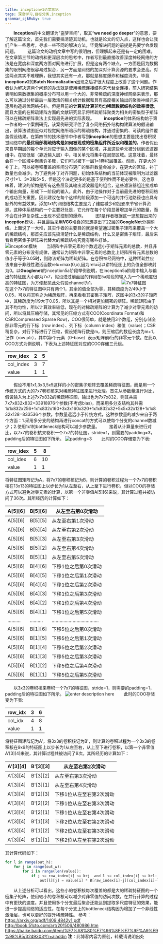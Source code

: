 ```yaml
---
title: inceptionv1论文笔记
tags: 深度学习,目标分类,inception
grammar_cjkRuby: true
---
```


&ensp;&ensp;&ensp;&ensp;**Inception**的中文翻译为"盗梦空间"，取其“**we need go deeper**"的意思，要了解这篇论文，首先我们需要搞清楚其动机，也就是论文的切入点，这样也会让我们产生一些思考，寻求一些不同的解决方法，毕竟解决问题的前提是先要学会发现问题。
&ensp;&ensp;&ensp;&ensp;这篇论文的动机文章中写的很明白，但理解起来还是有一定的困难。在文章第三节的动机和更深层次的思考中，作者写到最直接改善深度神经网络的方法是在宽度和深度两方面对网络进行扩展，但是这有两个缺点，一方面是因为数据集的限制网络很容易过拟合，另一方面是网络的加深对计算资源的要求会更高。对这两点其实不难理解，我想其实还有一点，那就是梯度爆炸和梯度消失，毕竟**inceptionv2**的**Batch Normalization**出现之后才很大程度上改善了这个问题。作者认为解决这两个问题的办法就是使用稀疏连接结构来代替全连接，前人研究结果表明如果数据集的概率分布可以用一个大的、非常稀疏的深度神经网络来表示，那么可以通过分析最后一层激活的相关统计数据和具有高度相关输出的聚类神经元来逐层构造最优网络拓扑。但是目前的**计算机计算非均匀稀疏数据结构的效率很低**，而且大量的在稀疏矩阵方面的文献研究显示将稀疏矩阵聚类为相关的密集型子矩阵可以在稀疏矩阵乘法上实现最先进的实际表现。
&ensp;&ensp;&ensp;&ensp;**inception**的体系结构始于第一作者的一个案例研究，该案例研究评估了复杂网络拓扑结构构建算法的假设输出，该算法试图近似对视觉网络所暗示的稀疏结构，并通过密集的、可读的组件覆盖假设结果。在第四节的技术细节中作者写到**inception**的思想主要是找出卷积视觉网络中的**最优局部稀疏结构是如何被现成的密集组件所近似和覆盖的**。作者假设来自早期层的每个单元对应于输入图像的某个区域，并且这些单元被分组到滤波器组中。在较低层（靠近输入层）中，相关单元将集中在局部区域。这意味着，最终会在一个区域中聚集许多簇，它们可以被下一层1×1卷积层覆盖。然而，在更大的补丁上，可以被卷积覆盖的空间分布更广的集群数量会减少，在更大的区域，补丁数量也会减少。为了避免补丁对齐问题，初始体系结构的当前体现被限制为过滤器尺寸1×1、3×3和5×5，但是这个决定更多的是基于便利性而不是必要性。这也意味着，建议的架构是所有这些层及其输出滤波器组的组合，这些滤波器组连接成单个输出向量，形成下一阶段的输入。此外，由于池操作对于当前最先进的卷积网络的成功至关重要，因此建议在每个这样的阶段添加一个可选的并行池路径也应具有额外的有益效果。添加1x1的网络结构主要是为了维度减少和投影来节省计算资源。这种体系结构的一个主要好处是，它允许在每个阶段显著增加单元的数量，而不会在计算复杂性上出现不受控制的爆炸。
&ensp;&ensp;&ensp;&ensp;图1是作者根据这一思想提出来的**inception**模块，并且最后采用**VGG**堆叠的思想提出了22层的**GoogleNet**分类网络。上面说了一大堆，其实作者的主要目的就是希望通过密集子矩阵来覆盖一个大的稀疏结构，那首先应该先搞清楚什么是稀疏结构，什么又是密集子矩阵，最后来看看用密集子矩阵来代替大的稀疏结构究竟有哪些好处。
&ensp;&ensp;&ensp;&ensp;&ensp;&ensp;&ensp;&ensp;&ensp;&ensp;&ensp;&ensp;![inception模块](./images/inception_modual.png)
&ensp;&ensp;&ensp;&ensp;当矩阵中非零元素的个数远远小于矩阵元素的总数，并且非零元素的分布没有规律，通常认为矩阵中非零元素的总数比上矩阵所有元素总数的值小于等于0.05时，则称该矩阵为稀疏矩阵。在卷积神经网络中，这种稀疏性应该来自于非线性激活函数relu=max(0,x),因为relu可以讲特征图上的负值全部映射为0。以**Googlenet**的inception5a阶段举例说明，在inception5a阶段中输入与输出的特征图大小都为7x7，假设进过前面层的作用在5a阶段的输入为一个稀疏度很高的特征图，为方便起见此处假设channel为1。
&ensp;&ensp;&ensp;&ensp;&ensp;&ensp;&ensp;&ensp;&ensp;&ensp;&ensp;&ensp;![7x7特征图](./images/7x7.png)
&ensp;&ensp;&ensp;&ensp;在这个7x7的特征图中只有两个1，其余的值全部为零，其稀疏度为2/49小于0.05，可以将其称之为稀疏矩阵，再来看看其密集子矩阵，这图中的3x3的子矩阵中，其稀疏度为1/9大于0.05，所以其是一个相对更加稠密的矩阵。稀疏矩阵由于其不均匀性，所以计算效率较低，现在的对稀疏矩阵的计算为了减少对零元素的访问，所以将其压缩存储，其常见的压缩方式有COO(Coordinate Format)和CSR(Compressed Sparse Row)，COO很简单，就是使用3个数组，分别存储全部非零元的行下标（row index）、列下标（column index）和值（value）；CSR稍复杂，对行下标进行了压缩，假设矩阵行数是m，则压缩后的数组长度为m+1，记作（row ptr），其中第i个元素（0-base）表示矩阵前i行的非零元个数。在此以COO方式为例说明，下表为上述特征图对应的COO存储三元组。

| row_idex   | 2   | 5   |
| --------- | --- | --- |
| col_index | 3   | 7   |
| value     | 1   | 1   |
&ensp;&ensp;&ensp;&ensp;假设不用1x1,3x3,5x5这样的小的密集子矩阵去覆盖稀疏特征图，而是用一个传统方式的大的7x7卷积核来对稀疏特征图来进行处理。首先从参数量进行对比，假设输入为上述7x7x832的稀疏特征图，输出也为7x7x832，则其共需7x7x832x832=33918976个参数(不考虑bias)，而采用多分支结构其共需1x1x832x256+1x1x832x160+3x3x160x320+1x1x832x32+5x5x32x128+1x1x832x128=833536个参数，参数量远远小于传统方式，这种参数量的减少来自于两个方面：1.采用多分支的结构再进行concat的方式可以使每个分支的channel数减少；2.使用1x1的bottleneck结构可以减少参数量。
&ensp;&ensp;&ensp;&ensp;接着从计算量来进行对比，以7x7的卷积核来卷积一个7x7的特征图，stride=1，则需要的padding=3，padding后的特征图如下所示。
![padding=3](./images/13x13.png)
&ensp;&ensp;&ensp;&ensp;此时的COO存储变为下表:

| row_idex | 5   | 8   |    
| ------- | --- | --- | 
| col_idex | 6   | 10  |    
| value   | 1   |  1   |     
将特征图矩阵记为A，将7x7的卷积核记为B，则计算的卷积过程为一个7x7的卷积核在13x13的特征图上以步长为1从左至右，从上至下进行卷积，但以COO的存储方式可以避免对零元素的计算，以第一个非零值A[5][6]来说，其计算过程共被访问了36次。其所经历的计算如下：

| A[5][6] | B[5][6] | 从左至右第0次滑动    |
| ------- | ------- | -------------------- |
| A[5][6] | B[5][5] | 从左至右第1次滑动    |
| A[5][6] | B[5][4] | 从左至右第2次滑动    |
| A[5][6] | B[5][3] | 从左至右第3次滑动    |
| A[5][6] | B[5][2] | 从左至右第4次滑动    |
| A[5][6] | B[5][1] | 从左至右第5次滑动    |
| A[5][6] | B[4][6] | 下移1位之后第0次滑动 |
| A[5][6] | B[4][5] | 下移1位之后第1次滑动 |
| A[5][6] | B[4][4] | 下移1位之后第2次滑动 |
| A[5][6] | B[4][3] | 下移1位之后第3次滑动 |
| A[5][6] | B[4][2] | 下移1位之后第4次滑动 |
| A[5][6] | B[4][1] | 下移1位之后第5次滑动 |
| .......... | .......... | ....................................  |
| A[5][6] | B[1][6] | 下移5位之后第0次滑动 |
| A[5][6] | B[1][5] | 下移5位之后第1次滑动 |
| A[5][6] | B[1][4] | 下移5位之后第2次滑动 |
| A[5][6] | B[1][3] | 下移5位之后第3次滑动 |
| A[5][6] | B[1][2] | 下移5位之后第4次滑动 |
| A[5][6] | B[1][1] | 下移5位之后第5次滑动 |
&ensp;&ensp;&ensp;&ensp;以3x3的卷积核来卷积一个7x7的特征图，stride=1，则需要的padding=1，padding后的特征图如下所示。
![enter description here](./images/padding1.png)
&ensp;&ensp;&ensp;&ensp;此时的COO存储变为下表:

| row_idx | 3   | 6   |    
| ------- | --- | --- | 
| col_idx |  4  | 8  |    
| value   | 1   |  1   |     
将特征图矩阵记为A'，将3x3的卷积核记为B'，则计算的卷积过程为一个3x3的卷积核在9x9的特征图上以步长为1从左至右，从上至下进行卷积，以第一个非零值A'[3][4]来说，其计算过程共被访问了9次。其所经历的计算如下：

| A'[3][4] | B'[3][3] | 从左至右第2次滑动        |
| -------- | -------- | ------------------------ |
| A'[3][4] | B'[3][2] | 从左至右第3次滑动        |
| A'[3][4] | B'[3][1] | 从左至右第4次滑动        |
| A'[3][4] | B'[2][3] | 下移1位从左至右第2次滑动 |
| A'[3][4] | B'[2][2] | 下移1位从左至右第3次滑动 |
| A'[3][4] | B'[2][1] | 下移1位从左至右第4次滑动 |
| A'[3][4] | B'[1][3] | 下移2位从左至右第2次滑动 |
| A'[3][4] | B'[1][2] | 下移2位从左至右第3次滑动 |
| A'[3][4] | B'[1][1] | 下移2位从左至右第2次滑动 |
其计算代码如下：
```javascript
for l in range(out_h):
    for j in range(out_w):
	    for i in range(len(value)):
		    if j <= row_index[i] <= k+j  and l <= col_index[i] <= k+l:
			    out[l][j] = value[i] * B[raw_index[i]-j][col_index[i]-l]
```

&ensp;&ensp;&ensp;&ensp;从上述分析可以看出，这些小的卷积核每次覆盖的都是大的稀疏特征图的一个密集子矩阵，使用较小的卷积核可以减少对非零值的访问次数，在并行计算的过程中有更快的速度。并且使用多个分支最后聚合还能达到提取多尺度特征的效果，能进一步提高网络的适应性，在每个分支上的bottleneck结构因为增加了一个非线性激活层，也可以更好的提升稀疏特性。
参考：
  &ensp;https://arxiv.org/pdf/1409.4842v1.pdf
  &ensp;http://book.51cto.com/art/201506/480986.htm
  &ensp;https://baike.baidu.com/item/%E7%A8%80%E7%96%8F%E7%9F%A9%E9%98%B5/3249303?fr=aladdin
**注**：此博客内容为原创，转载请说明出处




       

